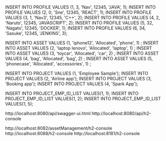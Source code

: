 INSERT INTO PROFILE VALUES (1, 3, 'Nav', 12345, 'JAVA', 1);
INSERT INTO PROFILE VALUES (2, 0, 'Sne', 12345, 'REACT', 1);
INSERT INTO PROFILE VALUES (3, 1, 'Nav3', 12345, 'C++', 2);
INSERT INTO PROFILE VALUES (4, 2, 'Naruto', 12345, 'JAVASCRIPT', 2);
INSERT INTO PROFILE VALUES (5, 32, 'Nagato', 12345, 'DOCKER', 1);
INSERT INTO PROFILE VALUES (6, 34, 'Sasuke', 12345, 'JENKINS', 3);


INSERT INTO ASSET VALUES (1, 'iphone12', 'Allocated', 'phone', 1) ;
INSERT INTO ASSET VALUES (2, 'laptop lenovo', 'Allocated', 'laptop', 1) ;
INSERT INTO ASSET VALUES (3, 'toycar', 'Allocated', 'car', 2) ;
INSERT INTO ASSET VALUES (4, 'bag', 'Allocated', 'bag', 2) ;
INSERT INTO ASSET VALUES (5, 'phonecase', 'Allocated', 'accessories', 1) ;



INSERT INTO PROJECT VALUES (1, 'Employee Sample');
INSERT INTO PROJECT VALUES (2, 'Airline app');
INSERT INTO PROJECT VALUES (3, 'Booking app');
INSERT INTO PROJECT VALUES (4, 'Spark App');

INSERT INTO PROJECT_EMP_ID_LIST VALUES(1, 1);
INSERT INTO PROJECT_EMP_ID_LIST VALUES(1, 2);
INSERT INTO PROJECT_EMP_ID_LIST VALUES(1, 5);

http://localhost:8080/api/swagger-ui.html
http://localhost:8080/api/h2-console

http://localhost:8082/assetManagement/h2-console
http://localhost:8088/h2-console
http://localhost:8181/h2-console